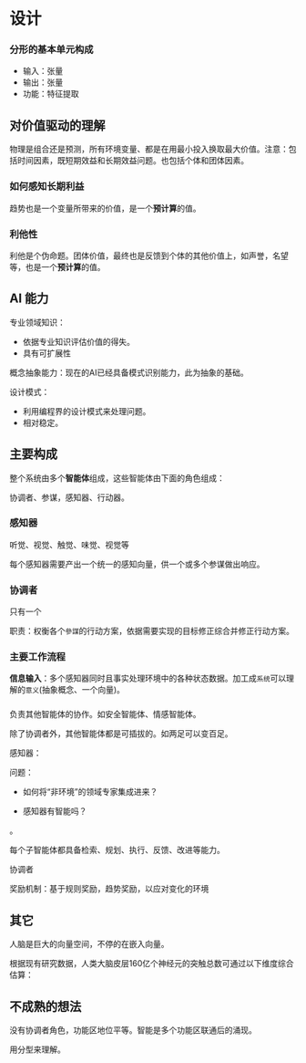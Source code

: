 # 设计

### 分形的基本单元构成

- 输入：张量
- 输出：张量
- 功能：特征提取

## 对价值驱动的理解

物理是组合还是预测，所有环境变量、都是在用最小投入换取最大价值。注意：包括时间因素，既短期效益和长期效益问题。也包括个体和团体因素。

### 如何感知长期利益

趋势也是一个变量所带来的价值，是一个**预计算**的值。

### 利他性

利他是个伪命题。团体价值，最终也是反馈到个体的其他价值上，如声誉，名望等，也是一个**预计算**的值。

## AI 能力

专业领域知识：

- 依据专业知识评估价值的得失。
- 具有可扩展性

概念抽象能力：现在的AI已经具备模式识别能力，此为抽象的基础。

设计模式：

- 利用编程界的设计模式来处理问题。
- 相对稳定。

## 主要构成

整个系统由多个**智能体**组成，这些智能体由下面的角色组成：

协调者、参谋，感知器、行动器。

### 感知器

听觉、视觉、触觉、味觉、视觉等

每个感知器需要产出一个统一的感知向量，供一个或多个参谋做出响应。

### 协调者

只有一个

职责：权衡各个`參謀`的行动方案，依据需要实现的目标修正综合并修正行动方案。

### 主要工作流程

**信息输入**：多个感知器同时且事实处理环境中的各种状态数据。加工成`系统`可以理解的`意义`(抽象概念、一个向量)。

### 

负责其他智能体的协作。如安全智能体、情感智能体。

除了协调者外，其他智能体都是可插拔的。如两足可以变百足。

感知器：

问题：

- 如何将“非环境”的领域专家集成进来？

- 感知器有智能吗？

。

每个子智能体都具备检索、规划、执行、反馈、改进等能力。

协调者

奖励机制：基于规则奖励，趋势奖励，以应对变化的环境

## 其它

人脑是巨大的向量空间，不停的在嵌入向量。

根据现有研究数据，人类大脑皮层160亿个神经元的突触总数可通过以下维度综合估算：

## 不成熟的想法

没有协调者角色，功能区地位平等。智能是多个功能区联通后的涌现。

用分型来理解。
